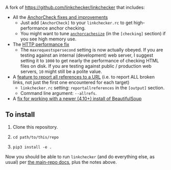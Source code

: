 A fork of https://github.com/linkchecker/linkchecker that includes:

* All the [AnchorCheck fixes and improvements](https://github.com/linkchecker/linkchecker/pull/648)
    * Just add `[AnchorCheck]` to your `linkchecker.rc` to get high-performance anchor checking.
    * You might want to tune [`anchorcachesize`](https://github.com/pacenathan/linkchecker/blob/master/linkcheck/data/linkcheckerrc#L180) (in the `[checking]` section) if you see high memory use.
* The [HTTP performance fix](https://github.com/linkchecker/linkchecker/pull/658)
    * The `maxrequestspersecond` setting is now actually obeyed. If you are testing against an internal (development) web server, I suggest setting it to `1000` to get nearly the performance of checking HTML files on disk. If you are testing against public / production web servers, `10` might still be a polite value.
* A [feature to report all references to a URL](https://github.com/linkchecker/linkchecker/pull/663) (i.e. to report ALL broken links, not just the first one encountered for each target)
    * `linkchecker.rc` setting: `reportallreferences` in the `[output]` section.
    * Command line argument: `--allrefs`.
* A [fix for working with a newer (4.10+) install of BeautifulSoup](https://github.com/pacenathan/linkchecker/commit/136104ce62af0476f93e4acfb97d6cdffb8bfb01)

## To install

1. Clone this repository.

2. `cd path/to/this/repo`

3. `pip3 install -e .`

Now you should be able to run `linkchecker` (and do everything else, as usual) per [the main-repo docs](https://linkchecker.github.io/linkchecker/), plus the notes above.
